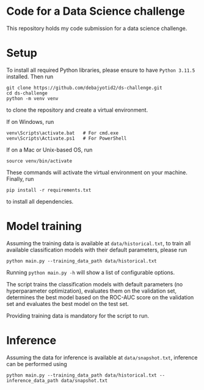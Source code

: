 # Code for a Data Science challenge

This repository holds my code submission for a data science challenge.

# Setup

To install all required Python libraries, please ensure to have `Python 3.11.5` installed. Then run

```
git clone https://github.com/debajyotid2/ds-challenge.git
cd ds-challenge
python -m venv venv
```

to clone the repository and create a virtual environment.

If on Windows, run

```
venv\Scripts\activate.bat   # For cmd.exe
venv\Scripts\Activate.ps1   # For PowerShell
```

If on a Mac or Unix-based OS, run

```
source venv/bin/activate
```

These commands will activate the virtual environment on your machine. Finally, run

```
pip install -r requirements.txt
```

to install all dependencies.

# Model training

Assuming the training data is available at `data/historical.txt`, to train all available classification models with their default parameters, please run

```
python main.py --training_data_path data/historical.txt
```

Running `python main.py -h` will show a list of configurable options.

The script trains the classification models with default parameters (no hyperparameter optimization), evaluates them on the validation set, determines the best model based on the ROC-AUC score on the validation set and evaluates the best model on the test set.

Providing training data is mandatory for the script to run.

# Inference

Assuming the data for inference is available at `data/snapshot.txt`, inference can be performed using

```
python main.py --training_data_path data/historical.txt --inference_data_path data/snapshot.txt
```
